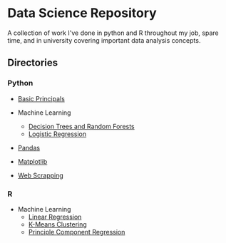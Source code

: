 # Data Science Repository

A collection of work I've done in python and R throughout my job, spare time, and in university covering important data analysis concepts.

## Directories

### Python
* [Basic Principals](https://github.com/craigthinman/Python-DS-And-ML-Notes/blob/master/basics.ipynb)

* Machine Learning
    * [Decision Trees and Random Forests](https://github.com/craigthinman/Python-DS-And-ML-Notes/blob/master/RF_modeling.ipynb)
    * [Logistic Regression](https://github.com/craigthinman/Python-DS-Repository/blob/master/Logistic%20Regression.ipynb)

* [Pandas](https://github.com/craigthinman/Python-DS-And-ML-Notes/blob/master/Pandas.ipynb)
    
* [Matplotlib](https://github.com/craigthinman/Python-DS-And-ML-Notes/blob/master/matplotlib_basics.ipynb)

* [Web Scrapping](https://github.com/craigthinman/Python-DS-Repository/blob/master/Census_Scrapper.py)

### R
* Machine Learning
    * [Linear Regression](https://github.com/craigthinman/Data-Science-Repository/blob/master/pop_prediction_arkansas.R)
    * [K-Means Clustering](https://github.com/craigthinman/Data-Science-Repository/blob/master/Cluster_Analysis.Rmd)
    * [Principle Component Regression](https://github.com/craigthinman/Data-Science-Repository/blob/master/uber_PCR.R)
